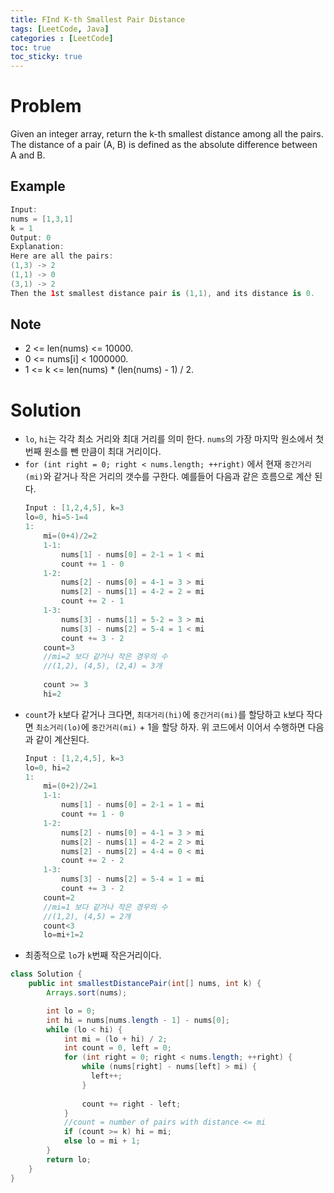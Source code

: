 ```yaml
---
title: FInd K-th Smallest Pair Distance
tags: [LeetCode, Java]
categories : [LeetCode]
toc: true
toc_sticky: true
---
```


# Problem

Given an integer array, return the k-th smallest distance among all the pairs. The distance of a pair (A, B) is defined as the absolute difference between A and B.

## Example

```swift
Input:
nums = [1,3,1]
k = 1
Output: 0 
Explanation:
Here are all the pairs:
(1,3) -> 2
(1,1) -> 0
(3,1) -> 2
Then the 1st smallest distance pair is (1,1), and its distance is 0.
```

## Note

* 2 <= len(nums) <= 10000.
* 0 <= nums[i] < 1000000.
* 1 <= k <= len(nums) * (len(nums) - 1) / 2.

# Solution

* `lo`, `hi`는 각각 최소 거리와 최대 거리를 의미 한다. `nums`의 가장 마지막 원소에서 첫번째 원소를 뺀 만큼이 최대 거리이다.
* `for (int right = 0; right < nums.length; ++right)` 에서 현재 `중간거리(mi)`와 같거나 작은 거리의 갯수를 구한다. 예를들어 다음과 같은 흐름으로 계산 된다.
    ```java
    Input : [1,2,4,5], k=3
    lo=0, hi=5-1=4
    1:
        mi=(0+4)/2=2
        1-1:
            nums[1] - nums[0] = 2-1 = 1 < mi
            count += 1 - 0
        1-2:
            nums[2] - nums[0] = 4-1 = 3 > mi
            nums[2] - nums[1] = 4-2 = 2 = mi            
            count += 2 - 1
        1-3:
            nums[3] - nums[1] = 5-2 = 3 > mi
            nums[3] - nums[2] = 5-4 = 1 < mi
            count += 3 - 2
        count=3
        //mi=2 보다 같거나 작은 경우의 수
        //(1,2), (4,5), (2,4) = 3개
        
        count >= 3
        hi=2
    ```
* `count`가 `k`보다 같거나 크다면, `최대거리(hi)`에 `중간거리(mi)`를 할당하고 `k`보다 작다면 `최소거리(lo)`에 `중간거리(mi)` + 1을 할당 하자. 위 코드에서 이어서 수행하면 다음과 같이 계산된다.
    ```java
    Input : [1,2,4,5], k=3
    lo=0, hi=2
    1:
        mi=(0+2)/2=1
        1-1:
            nums[1] - nums[0] = 2-1 = 1 = mi
            count += 1 - 0
        1-2:
            nums[2] - nums[0] = 4-1 = 3 > mi
            nums[2] - nums[1] = 4-2 = 2 > mi            
            nums[2] - nums[2] = 4-4 = 0 < mi            
            count += 2 - 2
        1-3:
            nums[3] - nums[2] = 5-4 = 1 = mi
            count += 3 - 2
        count=2
        //mi=1 보다 같거나 작은 경우의 수
        //(1,2), (4,5) = 2개
        count<3
        lo=mi+1=2
    ```
* 최종적으로 `lo`가 `k`번째 작은거리이다.

```java
class Solution {
    public int smallestDistancePair(int[] nums, int k) {
        Arrays.sort(nums);

        int lo = 0;
        int hi = nums[nums.length - 1] - nums[0];
        while (lo < hi) {
            int mi = (lo + hi) / 2;
            int count = 0, left = 0;
            for (int right = 0; right < nums.length; ++right) {
                while (nums[right] - nums[left] > mi) {
                  left++;  
                } 
                
                count += right - left;
            }
            //count = number of pairs with distance <= mi
            if (count >= k) hi = mi;
            else lo = mi + 1;
        }
        return lo;
    }
}
```

